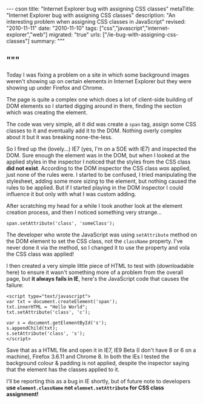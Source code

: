 --- cson
title: "Internet Explorer bug with assigning CSS classes"
metaTitle: "Internet Explorer bug with assigning CSS classes"
description: "An interesting problem when assigning CSS classes in JavaScript"
revised: "2010-11-11"
date: "2010-11-10"
tags: ["css","javascript","internet-explorer","web"]
migrated: "true"
urls: ["/ie-bug-with-assigning-css-classes"]
summary: """

"""
---
Today I was fixing a problem on a site in which some background images weren't showing up on certain elements in Internet Explorer but they were showing up under Firefox and Chrome.

The page is quite a complex one which does a lot of client-side building of DOM elements so I started digging around in there, finding the section which was creating the element.

The code was very simple, all it did was create a `span` tag, assign some CSS classes to it and eventually add it to the DOM. Nothing overly complex about it but it was breaking none-the-less.

So I fired up the (lovely...) IE7 (yes, I'm on a SOE with IE7) and inspected the DOM. Sure enough the element was in the DOM, but when I looked at the applied styles in the inspector I noticed that the styles from the CSS class **did not exist**. According to the DOM inspector the CSS class *was* applied, just none of the rules were. I started to be confused, I tried manipulating the stylesheet, adding some more sizing to the element, but nothing caused the rules to be applied. But if I started playing in the DOM inspector I could influence it but only with what I was custom adding.

After scratching my head for a while I took another look at the element creation process, and then I noticed something very strange...

	span.setAttribute('class', 'someClass');

The developer who wrote the JavaScript was using `setAttribute` method on the DOM element to set the CSS class, not the `className` property. I've never done it via the method, so I changed it to use the property and vola the CSS class was applied!

I then created a very simple little piece of HTML to test with (downloadable here) to ensure it wasn't something more of a problem from the overall page, but **it always fails in IE**, here's the JavaScript code that causes the failure:

    <script type="text/javascript">
    var txt = document.createElement('span');
    txt.innerHTML = "Hello World";
    txt.setAttribute('class', 'c');
    
    var s = document.getElementById('s');			
    s.appendChild(txt);
    s.setAttribute('class', 's');
    </script>

Save that as a HTML file and open it in IE7, IE9 Beta (I don't have 8 or 6 on a machine), Firefox 3.6.11 and Chrome 8. In both the IEs I tested the background colour & padding is not applied, despite the inspector saying that the element has the classes applied to it.

I'll be reporting this as a bug in IE shortly, but of future note to developers **use `element.className` not `elemnet.setAttribute` for CSS class assignment!**